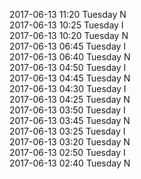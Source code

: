 2017-06-13 11:20 Tuesday  N  
2017-06-13 10:25 Tuesday  I  
2017-06-13 10:20 Tuesday  N  
2017-06-13 06:45 Tuesday  I  
2017-06-13 06:40 Tuesday  N  
2017-06-13 04:50 Tuesday  I  
2017-06-13 04:45 Tuesday  N  
2017-06-13 04:30 Tuesday  I  
2017-06-13 04:25 Tuesday  N  
2017-06-13 03:50 Tuesday  I  
2017-06-13 03:45 Tuesday  N  
2017-06-13 03:25 Tuesday  I  
2017-06-13 03:20 Tuesday  N  
2017-06-13 02:50 Tuesday  I  
2017-06-13 02:40 Tuesday  N  
